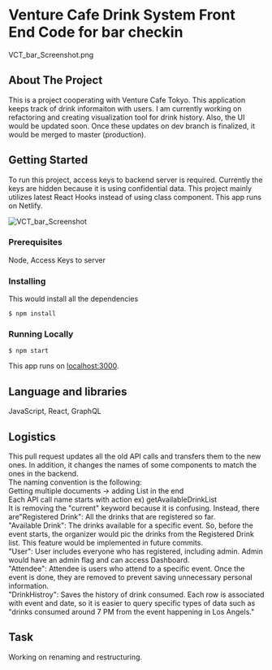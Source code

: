 # Venture Cafe Drink System Front End Code for bar checkin

VCT_bar_Screenshot.png

## About The Project
This is a project cooperating with Venture Cafe Tokyo. This application keeps track of drink informaiton with users. I am currently working on refactoring and creating visualization tool for drink history. Also, the UI would be updated soon. Once these updates on dev branch is finalized, it would be merged to master (production).

## Getting Started
To run this project, access keys to backend server is required. Currently the keys are hidden because it is using confidential data. This project mainly utilizes latest React Hooks instead of using class component.
This app runs on Netlify.

![VCT_bar_Screenshot](https://user-images.githubusercontent.com/32227575/75651666-ae398180-5c1e-11ea-8479-e8ca9cb93120.png)

### Prerequisites
Node, Access Keys to server

### Installing
This would install all the dependencies
```
$ npm install
```

### Running Locally
```
$ npm start
```
This app runs on [localhost:3000](http://localhost:3000/).


## Language and libraries
JavaScript, React, GraphQL

## Logistics
This pull request updates all the old API calls and transfers them to the new ones. In addition, it changes the names of some components to match the ones in the backend.
<br />
The naming convention is the following:
<br />
Getting multiple documents -> adding List in the end
<br />
Each API call name starts with action ex) getAvailableDrinkList
<br />
It is removing the "current" keyword because it is confusing. Instead, there are"Registered Drink": All the drinks that are registered so far.
<br />
"Available Drink": The drinks available for a specific event. So, before the event starts, the organizer would pic the drinks from the Registered Drink list. This feature would be implemented in future commits.
<br />
"User": User includes everyone who has registered, including admin. Admin would have an admin flag and can access Dashboard.
<br />
"Attendee": Attendee is users who attend to a specific event. Once the event is done, they are removed to prevent saving unnecessary personal information. 
<br />
"DrinkHistroy": Saves the history of drink consumed. Each row is associated with event and date, so it is easier to query specific types of data such as "drinks consumed around 7 PM from the event happening in Los Angels." 
<br />

## Task
Working on renaming and restructuring.

